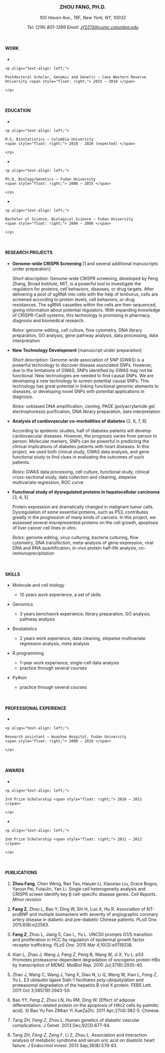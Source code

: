 
<center>

<h3>

ZHOU FANG, PH.D.

</h3>

</center>

<center>

*100 Haven Ave., 19F, New York, NY, 10032*

</center>

<center>

*Tel: (216) 801-1399 Email: <zf2213@cumc.columbia.edu>*

</center>

<br>

#### WORK

  - 
    
    <p align="text-align: left;">
    
    Postdoctoral Scholar, Genomic and Genetic – Case Western Reserve
    University <span style="float: right;"> 2015 – 2018 </span>
    
    </p>

<br>

#### EDUCATION

  - 
    
    <p align="text-align: left;">
    
    M.S, Biostatistics – Columbia University
    <span style="float: right;"> 2018 - 2020 (expected) </span>
    
    </p>

  - 
    
    <p align="text-align: left;">
    
    Ph.D, Biology/Genetics – Fudan University
    <span style="float: right;"> 2008 – 2015 </span>
    
    </p>

  - 
    
    <p align="text-align: left;">
    
    Bachelor of Science, Biological Science – Fudan University
    <span style="float: right;"> 2004 – 2008 </span>
    
    </p>

<br>

#### RESEARCH PROJECTS

  - **Genome-wide CRISPR Screening** \[1 and several additional
    manuscripts under preparation\]
    
    *Short description*: Genome-wide CRISPR screening, developed by Feng
    Zhang, Broad Institute, MIT, is a powerful tool to investigate the
    regulators for proteins, cell behaviors, diseases, or drug targets.
    After delivering a pool of sgRNA into cells with the help of
    lentivirus, cells are screened according to protein levels, cell
    behaviors, or drug resistances. The sgRNA cassettes within the cells
    are then sequenced, giving information about potential regulators.
    With expanding knowledge of CRISPR-Cas9 systems, this technology is
    promising in pharmacy, diagnosis and biomedical research.
    
    *Roles*: genome-editing, cell culture, flow cytometry, DNA library
    preparation, GO analysis, gene pathway analysis, data processing,
    data interpretation

  - **New Technology Development** \[manuscript under preparation\]
    
    *Short description*: Genome-wide association of SNP (GWAS) is a
    powerful technology to discover disease associated SNPs. However,
    due to the limitations of GWAS, SNPs identified by GWAS may not be
    functional. New technologies are needed to find causal SNPs. We are
    developing a new technology to screen potential causal SNPs. This
    technology has great potential in linking functional genomic
    elements to diseases, or developing novel SNPs with potential
    applications in diagnosis.
    
    *Roles*: unbiased DNA amplification, cloning, PAGE (polyacrylamide
    gel electrophoresis) purification, DNA library preparation, data
    interpretation

  - **Analysis of cardiovascular co-morbidities of diabetes** \[2, 6, 7,
    8\]
    
    According to epidemic studies, half of diabetes patients will
    develop cardiovascular diseases. However, the prognosis varies from
    person to person. Molecular markers, SNPs can be powerful in
    predicting the clinical implications of diabetes patients with heart
    diseases. In this project, we used both clinical study, GWAS data
    analysis, and gene functional study to find clues in evaluating the
    outcomes of such patients.
    
    *Roles*: GWAS data processing, cell culture, functional study,
    clinical cross-sectional study, data collection and cleaning,
    stepwise multivariate regression, ROC curve

  - **Functional study of dysregulated proteins in hepatocellular
    carcinoma** \[3, 4, 5\]
    
    Protein expression are dramatically changed in malignant tumor
    cells. Dysregulation of some essential proteins, such as P53,
    contributes greatly in the progression of many kinds of cancers. In
    this project, we assessed several misrepresented proteins on the
    cell growth, apoptosis of liver cancer cell lines in vitro.
    
    *Roles*: genome editing, virus culturing, bacteria culturing, flow
    cytometry, DNA transfection, meta-analysis of gene-expression, viral
    DNA and RNA quantification, in-vivo protein half-life analysis,
    co-immunoprecipitation

<br>

#### SKILLS

  - Molecule and cell biology
    
      - 10 years work experience, a set of skills

  - Genomics
    
      - 3 years benchwork experience, library preparation, GO analysis,
        pathway analysis

  - Biostatistics
    
      - 2 years work experience, data cleaning, stepwise multivariate
        regression analysis, meta analysis

  - R programming
    
      - 1-year work experience, single-cell data analysis
      - practice through several courses

  - Python
    
      - practice through several courses

<br>

#### PROFESSIONAL EXPERIENCE

  - 
    
    <p align="text-align: left;">
    
    Research assistant – Huashan Hospital, Fudan University
    <span style="float: right;"> 2008 – 2010 </span>
    
    </p>

<br>

#### AWARDS

  - 
    
    <p align="text-align: left;">
    
    3rd Prize Scholarship <span style="float: right;"> 2010 – 2011
    </span>
    
    </p>

  - 
    
    <p align="text-align: left;">
    
    2nd Prize Scholarship <span style="float: right;"> 2011 – 2012
    </span>
    
    </p>

<br>

#### PUBLICATIONS

1.  **Zhou Fang**, Chen Weng, Ran Tao, Haiyan Li, Xiaoxiao Liu, Grace
    Bogos, Yanxin Pei, FulaiJin, Yan Li. Single cell heterogeneity
    analysis and CRISPR screen identify key β cell-specific disease
    genes. *Cell Reports*. *Minor revision*

2.  **Fang Z**, Zhou L, Bao Y, Ding W, Shi H, Luo X, Hu R. Association
    of NT-proBNP and multiple biomarkers with severity of angiographic
    coronary artery disease in diabetic and pre-diabetic Chinese
    patients. *PLoS One*. 2011;6(8):e22563.

3.  **Fang Z**, Zhou L, Jiang S, Cao L, Yu L. UNC50 prompts G1/S
    transition and proliferation in HCC by regulation of epidermal
    growth factor receptor trafficking. *PLoS One*. 2015 Mar
    4;10(3):e0119338.

4.  Xian L, Zhao J, Wang J, *Fang Z*, Peng B, Wang W, Ji X, Yu L. p53
    Promotes proteasome-dependent degradation of oncogenic protein HBx
    by transcription of MDM2. MolBiol Rep. 2010 Jul;37(6):2935-40.

5.  Zhao J, Wang C, Wang J, Yang X, Diao N, Li Q, Wang W, Xian L, *Fang
    Z*, Yu L. E3 ubiquitin ligase Siah-1 facilitates poly-ubiquitylation
    and proteasomal degradation of the hepatitis B viral X protein. FEBS
    Lett. 2011 Oct 3;585(19):2943-50.

6.  Bao YY, *Fang Z*, Zhou LN, Hu RM, Ding W. \[Effect of adipose
    differentiation-related protein on the apoptosis of H9c2 cells by
    palmitic acid\]. Xi Bao Yu Fen ZiMian Yi XueZaZhi. 2011
    Apr;27(4):382-5. Chinese.

7.  Tang ZH, *Fang Z*, Zhou L. Human genetics of diabetic vascular
    complications. J Genet. 2013 Dec;92(3):677-94.

8.  Tang ZH, *Fang Z*, Zeng F, Li Z, Zhou L. Association and interaction
    analysis of metabolic syndrome and serum uric acid on diastolic
    heart failure. J Endocrinol Invest. 2013 Sep;36(8):579-83.
